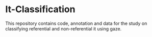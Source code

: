 # It-Classification
This repository contains code, annotation and data for the study on classifying referential and non-referential it using gaze.
